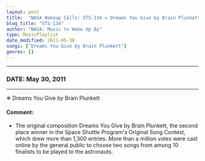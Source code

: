 ```yaml
---
layout: post
title:  "NASA Wakeup Calls: STS-134 ✵ Dreams You Give by Brain Plunkett ✵ May 30, 2011"
blog_title: "STS-134"
author: "NASA: Music to Wake Up By"
type: MusicPlaylist
date_modified: 2011-05-30
songs: ["Dreams You Give by Brain Plunkett"]
genres: []
---
```


----
### DATE: May 30, 2011
----
✵ Dreams You Give *by* Brain Plunkett  

#### Comment:
* The original composition Dreams You Give by Brain Plunkett, the second place winner in the Space Shuttle Program's Original Song Contest, which drew more than 1,300 entries. More than a million votes were cast online by the general public to choose two songs from among 10 finalists to be played to the astronauts.



<br/>
<center>
	<a target="_blank"
	   href="https://twitter.com/intent/tweet?hashtags=Space,NASA,Playlist,NASAWakeupCalls,SpaceProgram&text=🚀 {{ page.author}}, '{{ page.songs.first }}' {{ page.title }}, {{ site.url }}{{ page.url }}&via=nasawakeupcalls"><i class="fab fa-twitter" title="Tweet this page" alt="Tweet this page" style="font-size: 1.3em;"></i></a>
	&nbsp; 	<i class="fas fa-user-astronaut" style="font-size: 1.5em;"></i> &nbsp;
    <a id="custom_amazon_link"
       type="amzn" search="#"
       category="popular music">
    <i class="fab fa-amazon" style="font-size: 1.3em;"></i></a>
</center>

<!-- Randomly resolve an individual entry from a song array -->
<script src="/assets/javascript/seedrandom.min.js"></script>
<script>
  var wake_me_up = ["Dreams You Give by Brain Plunkett"];
  var prng = new Math.seedrandom();
  function randomSong() {
    song = wake_me_up[Math.floor(Math.random() * wake_me_up.length)];
    var amazon_link = document.getElementById("custom_amazon_link");
    amazon_link.setAttribute("search", song);
  }
  window.onload = randomSong();
</script>
